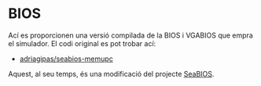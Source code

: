 # BIOS

Ací es proporcionen una versió compilada de la BIOS i VGABIOS que
empra el simulador. El codi original es pot trobar ací:

- [adriagipas/seabios-memupc](https://github.com/adriagipas/seabios-memupc)

Aquest, al seu temps, és una modificació del projecte
[SeaBIOS](https://github.com/coreboot/seabios).

